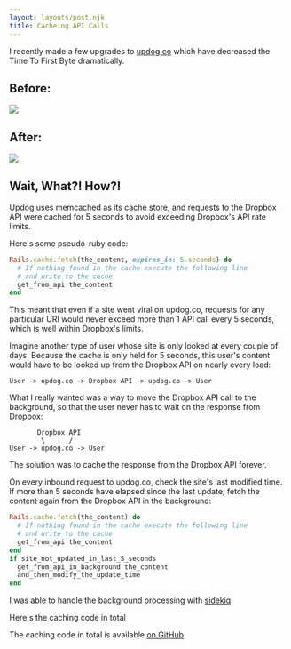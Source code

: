```yaml
---
layout: layouts/post.njk
title: Cacheing API Calls
---
```


I recently made a few upgrades to [updog.co](https://updog.co/) which have decreased the Time To First Byte
dramatically.

## Before:

![](https://dl.dropbox.com/s/e0xz24r8a6chozo/Screenshot%202017-01-04%2005.30.49.png?dl=0)

## After:

![](https://dl.dropbox.com/s/m2onzm5puvw0n7p/Screenshot%202017-01-04%2005.39.47.png?dl=0)

## Wait, What?! How?!

Updog uses memcached as its cache store, and requests to the Dropbox API were cached for 5
seconds to avoid exceeding Dropbox's API rate limits.

Here's some pseudo-ruby code:

```rb
Rails.cache.fetch(the_content, expires_in: 5.seconds) do
  # If nothing found in the cache execute the following line
  # and write to the cache
  get_from_api the_content
end
```

This meant that even if a site went viral on updog.co, requests for any particular URI would
never exceed more than 1 API call every 5 seconds, which is well within Dropbox's limits.

Imagine another type of user whose site is only looked at every couple of days. Because the cache is
only held for 5 seconds, this user's content would have to be looked up from the Dropbox API on
nearly every load:

```
User -> updog.co -> Dropbox API -> updog.co -> User
```

What I really wanted was a way to move the Dropbox API call to the background, so
that the user never has to wait on the response from Dropbox:

```
       Dropbox API
        \      /
User -> updog.co -> User
```

The solution was to cache the response from the Dropbox API forever.

On every inbound request to updog.co, check the site's last modified time. If more than
5 seconds have elapsed since the last update, fetch the content again from the Dropbox
API in the background:

```rb
Rails.cache.fetch(the_content) do
  # If nothing found in the cache execute the following line
  # and write to the cache
  get_from_api the_content
end
if site_not_updated_in_last_5_seconds
  get_from_api_in_background the_content
  and_then_modify_the_update_time
end
```

I was able to handle the background processing with [sidekiq](https://github.com/mperham/sidekiq)

Here's the caching code in total

The caching code in total is available [on GitHub](https://github.com/jshawl/updog/blob/0a829523544ed3db32d036c9bbd7ea5ce2694a21/app/models/site.rb#L73-L78)
